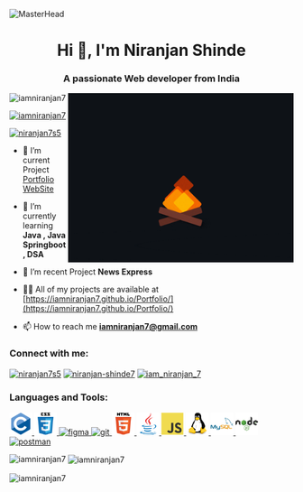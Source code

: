 ![MasterHead](https://user-images.githubusercontent.com/74038190/225813708-98b745f2-7d22-48cf-9150-083f1b00d6c9.gif)

<h1 align="center">Hi 👋, I'm Niranjan Shinde</h1>
<h3 align="center">A passionate Web developer from India</h3>


<img align="right" alt="Coding" width="400" src="https://raw.githubusercontent.com/iamniranjan7/Portfolio/main/213911110-aedbef38-a29f-4b6b-a65c-11608b4f75a5.gif">

<p align="left"> <img src="https://komarev.com/ghpvc/?username=iamniranjan7&label=Profile%20views&color=0e75b6&style=flat" alt="iamniranjan7" /> </p>

<p align="left"> <a href="https://github.com/ryo-ma/github-profile-trophy"><img src="https://github-profile-trophy.vercel.app/?username=iamniranjan7" alt="iamniranjan7" /></a> </p>

<p align="left"> <a href="https://twitter.com/niranjan7s5" target="blank"><img src="https://img.shields.io/twitter/follow/niranjan7s5?logo=twitter&style=for-the-badge" alt="niranjan7s5" /></a> </p>

- 🔭 I’m current Project [Portfolio WebSite](https://iamniranjan7.github.io/Portfolio/)

- 🌱 I’m currently learning **Java , Java Springboot , DSA**

- 🔭 I’m recent Project **News Express**

- 👨‍💻 All of my projects are available at [https://iamniranjan7.github.io/Portfolio/](https://iamniranjan7.github.io/Portfolio/)

- 📫 How to reach me **iamniranjan7@gmail.com**

<h3 align="left">Connect with me:</h3>
<p align="left">
<a href="https://twitter.com/niranjan7s5" target="blank"><img align="center" src="https://raw.githubusercontent.com/rahuldkjain/github-profile-readme-generator/master/src/images/icons/Social/twitter.svg" alt="niranjan7s5" height="30" width="40" /></a>
<a href="https://linkedin.com/in/niranjan-shinde7" target="blank"><img align="center" src="https://raw.githubusercontent.com/rahuldkjain/github-profile-readme-generator/master/src/images/icons/Social/linked-in-alt.svg" alt="niranjan-shinde7" height="30" width="40" /></a>
<a href="https://instagram.com/iam_niranjan_7" target="blank"><img align="center" src="https://raw.githubusercontent.com/rahuldkjain/github-profile-readme-generator/master/src/images/icons/Social/instagram.svg" alt="iam_niranjan_7" height="30" width="40" /></a>
</p>

<h3 align="left">Languages and Tools:</h3>
<p align="left"> <a href="https://www.cprogramming.com/" target="_blank" rel="noreferrer"> <img src="https://raw.githubusercontent.com/devicons/devicon/master/icons/c/c-original.svg" alt="c" width="40" height="40"/> </a> <a href="https://www.w3schools.com/css/" target="_blank" rel="noreferrer"> <img src="https://raw.githubusercontent.com/devicons/devicon/master/icons/css3/css3-original-wordmark.svg" alt="css3" width="40" height="40"/> </a> <a href="https://www.figma.com/" target="_blank" rel="noreferrer"> <img src="https://www.vectorlogo.zone/logos/figma/figma-icon.svg" alt="figma" width="40" height="40"/> </a> <a href="https://git-scm.com/" target="_blank" rel="noreferrer"> <img src="https://www.vectorlogo.zone/logos/git-scm/git-scm-icon.svg" alt="git" width="40" height="40"/> </a> <a href="https://www.w3.org/html/" target="_blank" rel="noreferrer"> <img src="https://raw.githubusercontent.com/devicons/devicon/master/icons/html5/html5-original-wordmark.svg" alt="html5" width="40" height="40"/> </a> <a href="https://www.java.com" target="_blank" rel="noreferrer"> <img src="https://raw.githubusercontent.com/devicons/devicon/master/icons/java/java-original.svg" alt="java" width="40" height="40"/> </a> <a href="https://developer.mozilla.org/en-US/docs/Web/JavaScript" target="_blank" rel="noreferrer"> <img src="https://raw.githubusercontent.com/devicons/devicon/master/icons/javascript/javascript-original.svg" alt="javascript" width="40" height="40"/> </a> <a href="https://www.linux.org/" target="_blank" rel="noreferrer"> <img src="https://raw.githubusercontent.com/devicons/devicon/master/icons/linux/linux-original.svg" alt="linux" width="40" height="40"/> </a> <a href="https://www.mysql.com/" target="_blank" rel="noreferrer"> <img src="https://raw.githubusercontent.com/devicons/devicon/master/icons/mysql/mysql-original-wordmark.svg" alt="mysql" width="40" height="40"/> </a> <a href="https://nodejs.org" target="_blank" rel="noreferrer"> <img src="https://raw.githubusercontent.com/devicons/devicon/master/icons/nodejs/nodejs-original-wordmark.svg" alt="nodejs" width="40" height="40"/> </a> <a href="https://postman.com" target="_blank" rel="noreferrer"> <img src="https://www.vectorlogo.zone/logos/getpostman/getpostman-icon.svg" alt="postman" width="40" height="40"/> </a> </p>

<p><img align="left" src="https://github-readme-stats.vercel.app/api/top-langs?username=iamniranjan7&show_icons=true&locale=en&layout=compact" alt="iamniranjan7" /></p>

<p>&nbsp;<img align="center" src="https://github-readme-stats.vercel.app/api?username=iamniranjan7&show_icons=true&locale=en" alt="iamniranjan7" /></p>

<p><img align="center" src="https://github-readme-streak-stats.herokuapp.com/?user=iamniranjan7&" alt="iamniranjan7" /></p>
